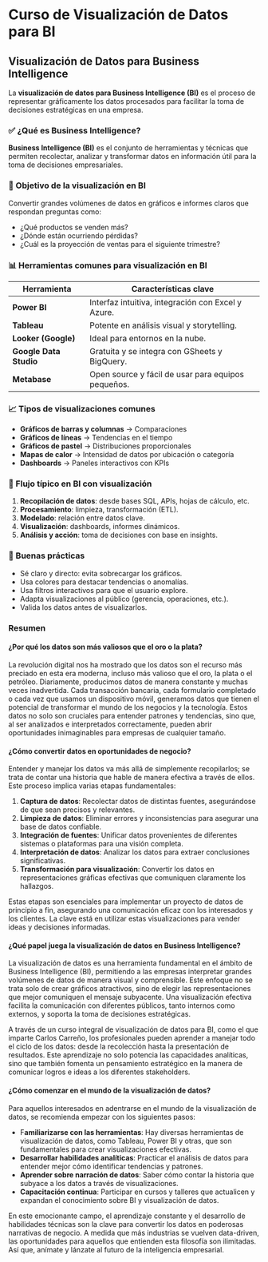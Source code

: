 # Curso de Visualización de Datos para BI

## Visualización de Datos para Business Intelligence

La **visualización de datos para Business Intelligence (BI)** es el proceso de representar gráficamente los datos procesados para facilitar la toma de decisiones estratégicas en una empresa.

### ✅ ¿Qué es Business Intelligence?

**Business Intelligence (BI)** es el conjunto de herramientas y técnicas que permiten recolectar, analizar y transformar datos en información útil para la toma de decisiones empresariales.

### 🎯 Objetivo de la visualización en BI

Convertir grandes volúmenes de datos en gráficos e informes claros que respondan preguntas como:

* ¿Qué productos se venden más?
* ¿Dónde están ocurriendo pérdidas?
* ¿Cuál es la proyección de ventas para el siguiente trimestre?

### 📊 Herramientas comunes para visualización en BI

| Herramienta            | Características clave                              |
| ---------------------- | -------------------------------------------------- |
| **Power BI**           | Interfaz intuitiva, integración con Excel y Azure. |
| **Tableau**            | Potente en análisis visual y storytelling.         |
| **Looker (Google)**    | Ideal para entornos en la nube.                    |
| **Google Data Studio** | Gratuita y se integra con GSheets y BigQuery.      |
| **Metabase**           | Open source y fácil de usar para equipos pequeños. |

### 📈 Tipos de visualizaciones comunes

* **Gráficos de barras y columnas** → Comparaciones
* **Gráficos de líneas** → Tendencias en el tiempo
* **Gráficos de pastel** → Distribuciones proporcionales
* **Mapas de calor** → Intensidad de datos por ubicación o categoría
* **Dashboards** → Paneles interactivos con KPIs

### 🔁 Flujo típico en BI con visualización

1. **Recopilación de datos**: desde bases SQL, APIs, hojas de cálculo, etc.
2. **Procesamiento**: limpieza, transformación (ETL).
3. **Modelado**: relación entre datos clave.
4. **Visualización**: dashboards, informes dinámicos.
5. **Análisis y acción**: toma de decisiones con base en insights.

### 🧠 Buenas prácticas

* Sé claro y directo: evita sobrecargar los gráficos.
* Usa colores para destacar tendencias o anomalías.
* Usa filtros interactivos para que el usuario explore.
* Adapta visualizaciones al público (gerencia, operaciones, etc.).
* Valida los datos antes de visualizarlos.

### Resumen

#### ¿Por qué los datos son más valiosos que el oro o la plata?

La revolución digital nos ha mostrado que los datos son el recurso más preciado en esta era moderna, incluso más valioso que el oro, la plata o el petróleo. Diariamente, producimos datos de manera constante y muchas veces inadvertida. Cada transacción bancaria, cada formulario completado o cada vez que usamos un dispositivo móvil, generamos datos que tienen el potencial de transformar el mundo de los negocios y la tecnología. Estos datos no solo son cruciales para entender patrones y tendencias, sino que, al ser analizados e interpretados correctamente, pueden abrir oportunidades inimaginables para empresas de cualquier tamaño.

#### ¿Cómo convertir datos en oportunidades de negocio?

Entender y manejar los datos va más allá de simplemente recopilarlos; se trata de contar una historia que hable de manera efectiva a través de ellos. Este proceso implica varias etapas fundamentales:

1. **Captura de datos**: Recolectar datos de distintas fuentes, asegurándose de que sean precisos y relevantes.
2. **Limpieza de datos**: Eliminar errores y inconsistencias para asegurar una base de datos confiable.
3. **Integración de fuentes**: Unificar datos provenientes de diferentes sistemas o plataformas para una visión completa.
4. **Interpretación de datos**: Analizar los datos para extraer conclusiones significativas.
5. **Transformación para visualización**: Convertir los datos en representaciones gráficas efectivas que comuniquen claramente los hallazgos.

Estas etapas son esenciales para implementar un proyecto de datos de principio a fin, asegurando una comunicación eficaz con los interesados y los clientes. La clave está en utilizar estas visualizaciones para vender ideas y decisiones informadas.

#### ¿Qué papel juega la visualización de datos en Business Intelligence?

La visualización de datos es una herramienta fundamental en el ámbito de Business Intelligence (BI), permitiendo a las empresas interpretar grandes volúmenes de datos de manera visual y comprensible. Este enfoque no se trata solo de crear gráficos atractivos, sino de elegir las representaciones que mejor comuniquen el mensaje subyacente. Una visualización efectiva facilita la comunicación con diferentes públicos, tanto internos como externos, y soporta la toma de decisiones estratégicas.

A través de un curso integral de visualización de datos para BI, como el que imparte Carlos Carreño, los profesionales pueden aprender a manejar todo el ciclo de los datos: desde la recolección hasta la presentación de resultados. Este aprendizaje no solo potencia las capacidades analíticas, sino que también fomenta un pensamiento estratégico en la manera de comunicar logros e ideas a los diferentes stakeholders.

#### ¿Cómo comenzar en el mundo de la visualización de datos?

Para aquellos interesados en adentrarse en el mundo de la visualización de datos, se recomienda empezar con los siguientes pasos:

- F**amiliarizarse con las herramientas**: Hay diversas herramientas de visualización de datos, como Tableau, Power BI y otras, que son fundamentales para crear visualizaciones efectivas.
- **Desarrollar habilidades analíticas**: Practicar el análisis de datos para entender mejor cómo identificar tendencias y patrones.
- **Aprender sobre narración de datos**: Saber cómo contar la historia que subyace a los datos a través de visualizaciones.
- **Capacitación continua**: Participar en cursos y talleres que actualicen y expandan el conocimiento sobre BI y visualización de datos.

En este emocionante campo, el aprendizaje constante y el desarrollo de habilidades técnicas son la clave para convertir los datos en poderosas narrativas de negocio. A medida que más industrias se vuelven data-driven, las oportunidades para aquellos que entienden esta filosofía son ilimitadas. Así que, anímate y lánzate al futuro de la inteligencia empresarial.
